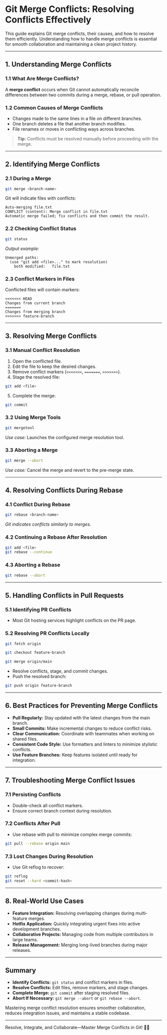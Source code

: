 # Git Merge Conflicts: Resolving Conflicts Effectively

This guide explains Git merge conflicts, their causes, and how to resolve them efficiently. Understanding how to handle merge conflicts is essential for smooth collaboration and maintaining a clean project history.

---

## 1. Understanding Merge Conflicts

### 1.1 What Are Merge Conflicts?

A **merge conflict** occurs when Git cannot automatically reconcile differences between two commits during a merge, rebase, or pull operation.

### 1.2 Common Causes of Merge Conflicts
- Changes made to the same lines in a file on different branches.
- One branch deletes a file that another branch modifies.
- File renames or moves in conflicting ways across branches.

> **Tip:** Conflicts must be resolved manually before proceeding with the merge.

---

## 2. Identifying Merge Conflicts

### 2.1 During a Merge
```bash
git merge <branch-name>
```
Git will indicate files with conflicts:
```
Auto-merging file.txt
CONFLICT (content): Merge conflict in file.txt
Automatic merge failed; fix conflicts and then commit the result.
```

### 2.2 Checking Conflict Status
```bash
git status
```
*Output example:*
```
Unmerged paths:
  (use "git add <file>..." to mark resolution)
	both modified:   file.txt
```

### 2.3 Conflict Markers in Files
Conflicted files will contain markers:
```plaintext
<<<<<<< HEAD
Changes from current branch
=======
Changes from merging branch
>>>>>>> feature-branch
```

---

## 3. Resolving Merge Conflicts

### 3.1 Manual Conflict Resolution
1. Open the conflicted file.
2. Edit the file to keep the desired changes.
3. Remove conflict markers (`<<<<<<<`, `=======`, `>>>>>>>`).
4. Stage the resolved file:
```bash
git add <file>
```
5. Complete the merge:
```bash
git commit
```

### 3.2 Using Merge Tools
```bash
git mergetool
```
*Use case:* Launches the configured merge resolution tool.

### 3.3 Aborting a Merge
```bash
git merge --abort
```
*Use case:* Cancel the merge and revert to the pre-merge state.

---

## 4. Resolving Conflicts During Rebase

### 4.1 Conflict During Rebase
```bash
git rebase <branch-name>
```
*Git indicates conflicts similarly to merges.*

### 4.2 Continuing a Rebase After Resolution
```bash
git add <file>
git rebase --continue
```

### 4.3 Aborting a Rebase
```bash
git rebase --abort
```

---

## 5. Handling Conflicts in Pull Requests

### 5.1 Identifying PR Conflicts
- Most Git hosting services highlight conflicts on the PR page.

### 5.2 Resolving PR Conflicts Locally
```bash
git fetch origin
```
```bash
git checkout feature-branch
```
```bash
git merge origin/main
```
- Resolve conflicts, stage, and commit changes.
- Push the resolved branch:
```bash
git push origin feature-branch
```

---

## 6. Best Practices for Preventing Merge Conflicts

- **Pull Regularly:** Stay updated with the latest changes from the main branch.
- **Small Commits:** Make incremental changes to reduce conflict risks.
- **Clear Communication:** Coordinate with teammates when working on shared files.
- **Consistent Code Style:** Use formatters and linters to minimize stylistic conflicts.
- **Use Feature Branches:** Keep features isolated until ready for integration.

---

## 7. Troubleshooting Merge Conflict Issues

### 7.1 Persisting Conflicts
- Double-check all conflict markers.
- Ensure correct branch context during resolution.

### 7.2 Conflicts After Pull
- Use rebase with pull to minimize complex merge commits:
```bash
git pull --rebase origin main
```

### 7.3 Lost Changes During Resolution
- Use Git reflog to recover:
```bash
git reflog
git reset --hard <commit-hash>
```

---

## 8. Real-World Use Cases

- **Feature Integration:** Resolving overlapping changes during multi-feature merges.
- **Hotfix Application:** Quickly integrating urgent fixes into active development branches.
- **Collaborative Projects:** Managing code from multiple contributors in large teams.
- **Release Management:** Merging long-lived branches during major releases.

---

## Summary

- **Identify Conflicts:** `git status` and conflict markers in files.
- **Resolve Conflicts:** Edit files, remove markers, and stage changes.
- **Complete Merge:** `git commit` after staging resolved files.
- **Abort If Necessary:** `git merge --abort` or `git rebase --abort`.

Mastering merge conflict resolution ensures smoother collaboration, reduces integration issues, and maintains a stable codebase.

---

Resolve, Integrate, and Collaborate—Master Merge Conflicts in Git! 🚀✨

